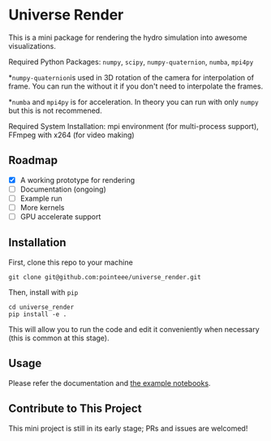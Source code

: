 # Universe Render

This is a mini package for rendering the hydro simulation into awesome visualizations.

Required Python Packages: `numpy`, `scipy`, `numpy-quaternion`, `numba`, `mpi4py`

*`numpy-quaternion`is used in 3D rotation of the camera for interpolation of frame. You can run the without it if you don't need to interpolate the frames.

*`numba` and `mpi4py` is for acceleration. In theory you can run with only `numpy` but this is not recommened.

Required System Installation: mpi environment (for multi-process support), FFmpeg with x264 (for video making)

## Roadmap

- [x] A working prototype for rendering
- [ ] Documentation (ongoing)
- [ ] Example run
- [ ] More kernels
- [ ] GPU accelerate support

## Installation 

First, clone this repo to your machine

```shell
git clone git@github.com:pointeee/universe_render.git
```

Then, install with `pip`

```shell
cd universe_render
pip install -e .
```

This will allow you to run the code and edit it conveniently when necessary (this is common at this stage).

## Usage

Please refer the documentation and [the example notebooks](./examples).

## Contribute to This Project

This mini project is still in its early stage; PRs and issues are welcomed!

